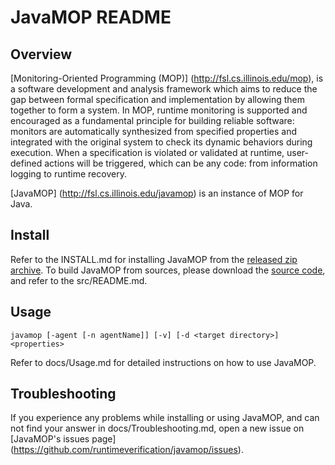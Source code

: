 # JavaMOP README

## Overview

[Monitoring-Oriented Programming (MOP)]
(http://fsl.cs.illinois.edu/mop),
is a software development and
analysis framework which aims to reduce the gap between formal
specification and implementation by allowing them together to form a
system. In MOP, runtime monitoring is supported and encouraged as a
fundamental principle for building reliable software: monitors are
automatically synthesized from specified properties and integrated
with the original system to check its dynamic behaviors during
execution. When a specification is violated or validated at runtime,
user-defined actions will be triggered, which can be any code: from
information logging to runtime recovery. 

[JavaMOP]
(http://fsl.cs.illinois.edu/javamop)
is an instance of MOP for Java.

## Install

Refer to the INSTALL.md for installing JavaMOP from the [released
zip archive](http://fsl.cs.illinois.edu/index.php/JavaMOP4).  To build
JavaMOP from sources, please download the [source
code](https://github.com/runtimeverification/javamop), and refer to
the src/README.md.


## Usage

```javamop [-agent [-n agentName]] [-v] [-d <target directory>] <properties>```

Refer to docs/Usage.md for detailed instructions on how to use JavaMOP.

## Troubleshooting

If you experience any problems while installing or using JavaMOP,
and can not find your answer in docs/Troubleshooting.md,
open a new issue on [JavaMOP's issues page]
(https://github.com/runtimeverification/javamop/issues).

